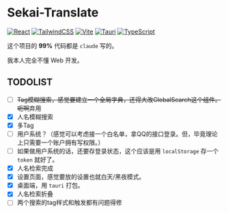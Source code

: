 # Sekai-Translate

[![React](https://img.shields.io/badge/React-20232A?style=for-the-badge&logo=react&logoColor=61DAFB)](https://reactjs.org/)  [![TailwindCSS](https://img.shields.io/badge/Tailwind_CSS-38B2AC?style=for-the-badge&logo=tailwind-css&logoColor=white)](https://tailwindcss.com/)  [![Vite](https://img.shields.io/badge/Vite-646CFF?style=for-the-badge&logo=vite&logoColor=white)](https://vitejs.dev/) [![Tauri](https://img.shields.io/badge/Tauri-000000?style=for-the-badge&logo=tauri&logoColor=white)](https://tauri.studio/) [![TypeScript](https://img.shields.io/badge/TypeScript-007ACC?style=for-the-badge&logo=typescript&logoColor=white)](https://www.typescriptlang.org/)

这个项目的 **99%** 代码都是 `claude` 写的。

我本人完全不懂 Web 开发。

## TODOLIST

- [ ] ~~Tag模糊搜索，感觉要建立一个全局字典，还得大改GlobalSearch这个组件。呃啊~~弃用
- [x] 人名模糊搜索
- [x] 多Tag
- [ ] 用户系统？（感觉可以考虑接一个白名单，拿QQ的接口登录。但，毕竟理论上只需要一个账户拥有写权限。）
- [ ] 如果做用户系统的话，还要存登录状态，这个应该是用 `localStorage` 存一个 `token` 就好了。
- [x] 人名检索完成
- [x] 设置页面，感觉要放的设置也就白天/黑夜模式。
- [x] 桌面端，用 `tauri` 打包。
- [x] 人名检索折叠
- [ ] 两个搜索的tag样式和触发都有问题得修